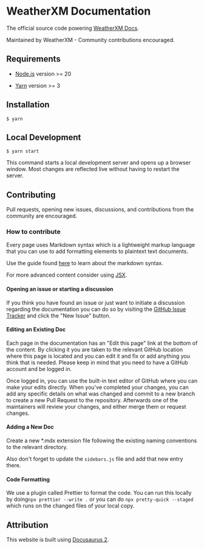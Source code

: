 # WeatherXM Documentation

The official source code powering [WeatherXM Docs](https://docs.weatherxm.com/).

Maintained by WeatherXM - Community contributions encouraged.

## Requirements

- [Node.js](https://nodejs.org/en/download) version >= 20

- [Yarn](https://yarnpkg.com/getting-started/install) version >= 3

## Installation

```
$ yarn
```

## Local Development

```
$ yarn start
```

This command starts a local development server and opens up a browser window. Most changes are
reflected live without having to restart the server.

## Contributing

Pull requests, opening new issues, discussions, and contributions from the community are encouraged.

### How to contribute

Every page uses Markdown syntax which is a lightweight markup language that you can use to add
formatting elements to plaintext text documents.

Use the guide
found [here](https://docs.github.com/en/get-started/writing-on-github/getting-started-with-writing-and-formatting-on-github/basic-writing-and-formatting-syntax)
to learn about the markdown syntax.

For more advanced content consider using
[JSX](https://v2.docusaurus.io/docs/markdown-features/#embedding-react-components-with-mdx).

#### Opening an issue or starting a discussion

If you think you have found an issue or just want to initiate a discussion regarding the
documentation
you can do so by visiting the [GitHub Issue Tracker](https://github.com/WeatherXM/docs/issues) and
click the "New Issue" button.

#### Editing an Existing Doc

Each page in the documentation has an "Edit this page" link at the bottom of the content. By
clicking it you are taken to the relevant GitHub location where this page is located and you can
edit it and fix or add anything you think that is needed. Please keep in mind that you need
to have a GitHub account and be logged in.

Once logged in, you can use the built-in text editor of GitHub where you can make your edits
directly. When you've completed your changes, you can add any specific details on what was changed
and commit to a new branch to create a new Pull Request to the repository. Afterwards one of the
maintainers will review your changes, and either merge them or request changes.

#### Adding a New Doc

Create a new \*.mdx extension file following the existing naming conventions to the relevant
directory.

Also don't forget to update the `sidebars.js` file and add that new entry there.

#### Code Formatting

We use a plugin called Prettier to format the code. You can run this locally by
doing`npx prettier --write .` or you can do `npx pretty-quick --staged` which runs on the changed
files of your local copy.

## Attribution

This website is built using [Docusaurus 2](https://v2.docusaurus.io/).
